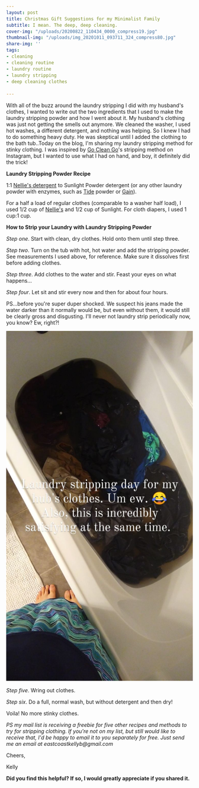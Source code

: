 ```yaml
---
layout: post
title: Christmas Gift Suggestions for my Minimalist Family
subtitle: I mean. The deep, deep cleaning.
cover-img: "/uploads/20200822_110434_0000_compress19.jpg"
thumbnail-img: "/uploads/img_20201011_093711_324_compress80.jpg"
share-img: ''
tags:
- cleaning
- cleaning routine
- laundry routine
- laundry stripping
- deep cleaning clothes

---
```

With all of the buzz around the laundry stripping I did with my husband's clothes, I wanted to write out the two ingredients that I used to make the laundry stripping powder and how I went about it.  My husband's clothing was just not getting the smells out anymore. We cleaned the washer, I used hot washes, a different detergent, and nothing was helping. So I knew I had to do something heavy duty. He was skeptical until I added the clothing to the bath tub..Today on the blog, I'm sharing my laundry stripping method for stinky clothing. I was inspired by [Go Clean Go](https://www.instagram.com/gocleanco/)'s stripping method on Instagram, but I wanted to use what I had on hand, and boy, it definitely did the trick!

**Laundry Stripping Powder Recipe**

1:1 [Nellie's detergent](https://amzn.to/370dgPu) to Sunlight Powder detergent (or any other laundry powder with enzymes, such as [Tide](https://amzn.to/2SNHexB) powder or [Gain](https://amzn.to/2GUyVh7)).

For a half a load of regular clothes (comparable to a washer half load), I used 1/2 cup of [Nellie's](https://amzn.to/370dgPu) and 1/2 cup of Sunlight. For cloth diapers, I used 1 cup:1 cup.

**How to Strip your Laundry with Laundry Stripping Powder**

_Step one_. Start with clean, dry clothes. Hold onto them until step three.

_Step two_. Turn on the tub with hot, hot water and add the stripping powder. See measurements I used above, for reference. Make sure it dissolves first before adding clothes.

_Step three_. Add clothes to the water and stir. Feast your eyes on what happens...

_Step four_. Let sit and stir every now and then for about four hours.

PS...before you're super duper shocked. We suspect his jeans made the water darker than it normally would be, but even without them, it would still be clearly gross and disgusting. I'll never not laundry strip periodically now, you know? Ew, right?!

![A picture of my hubby's clothes sitting in dark water in the tub.](/uploads/img_20201011_093711_324_compress80.jpg "laundry stripping")

_Step five_. Wring out clothes.

_Step six_. Do a full, normal wash, but without detergent and then dry!

Voila! No more stinky clothes.

_PS my mail list is receiving a freebie for five other recipes and methods to try for stripping clothing. If you're not on my list, but still would like to receive that, I'd be happy to email it to you separately for free. Just send me an email at eastcoastkellyb@gmail.com_

Cheers,

Kelly

**Did you find this helpful? If so, I would greatly appreciate if you shared it.**